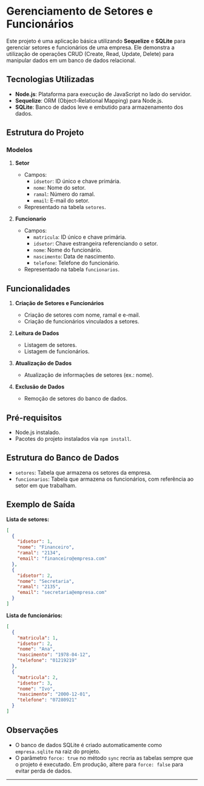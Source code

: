 # Gerenciamento de Setores e Funcionários

Este projeto é uma aplicação básica utilizando **Sequelize** e **SQLite** para gerenciar setores e funcionários de uma empresa. Ele demonstra a utilização de operações CRUD (Create, Read, Update, Delete) para manipular dados em um banco de dados relacional.

## Tecnologias Utilizadas

- **Node.js**: Plataforma para execução de JavaScript no lado do servidor.
- **Sequelize**: ORM (Object-Relational Mapping) para Node.js.
- **SQLite**: Banco de dados leve e embutido para armazenamento dos dados.

## Estrutura do Projeto

### Modelos

1. **Setor**
    - Campos:
        - `idsetor`: ID único e chave primária.
        - `nome`: Nome do setor.
        - `ramal`: Número do ramal.
        - `email`: E-mail do setor.
    - Representado na tabela `setores`.

2. **Funcionario**
    - Campos:
        - `matricula`: ID único e chave primária.
        - `idsetor`: Chave estrangeira referenciando o setor.
        - `nome`: Nome do funcionário.
        - `nascimento`: Data de nascimento.
        - `telefone`: Telefone do funcionário.
    - Representado na tabela `funcionarios`.

## Funcionalidades

1. **Criação de Setores e Funcionários**
    - Criação de setores com nome, ramal e e-mail.
    - Criação de funcionários vinculados a setores.

2. **Leitura de Dados**
    - Listagem de setores.
    - Listagem de funcionários.

3. **Atualização de Dados**
    - Atualização de informações de setores (ex.: nome).

4. **Exclusão de Dados**
    - Remoção de setores do banco de dados.

## Pré-requisitos

- Node.js instalado.
- Pacotes do projeto instalados via `npm install`.


## Estrutura do Banco de Dados

- `setores`: Tabela que armazena os setores da empresa.
- `funcionarios`: Tabela que armazena os funcionários, com referência ao setor em que trabalham.

## Exemplo de Saída

**Lista de setores:**
```json
[
  {
    "idsetor": 1,
    "nome": "Financeiro",
    "ramal": "2134",
    "email": "financeiro@empresa.com"
  },
  {
    "idsetor": 2,
    "nome": "Secretaria",
    "ramal": "2135",
    "email": "secretaria@empresa.com"
  }
]
```

**Lista de funcionários:**
```json
[
  {
    "matricula": 1,
    "idsetor": 2,
    "nome": "Ana",
    "nascimento": "1978-04-12",
    "telefone": "01219219"
  },
  {
    "matricula": 2,
    "idsetor": 3,
    "nome": "Ivo",
    "nascimento": "2000-12-01",
    "telefone": "07280921"
  }
]
```

## Observações

- O banco de dados SQLite é criado automaticamente como `empresa.sqlite` na raiz do projeto.
- O parâmetro `force: true` no método `sync` recria as tabelas sempre que o projeto é executado. Em produção, altere para `force: false` para evitar perda de dados.

---
